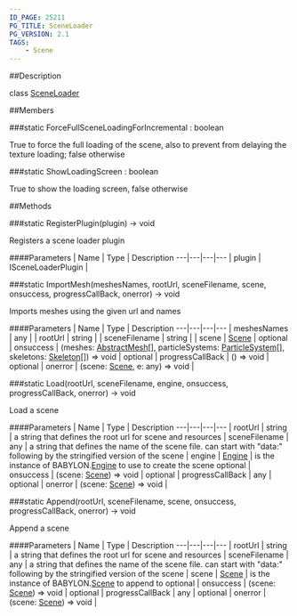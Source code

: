 ```yaml
---
ID_PAGE: 25211
PG_TITLE: SceneLoader
PG_VERSION: 2.1
TAGS:
    - Scene
---
```

##Description

class [SceneLoader](/classes/2.2/SceneLoader)



##Members

###static ForceFullSceneLoadingForIncremental : boolean

True to force the full loading of the scene, also to prevent from delaying the texture loading; false otherwise

###static ShowLoadingScreen : boolean

True to show the loading screen, false otherwise

##Methods

###static RegisterPlugin(plugin) &rarr; void

Registers a scene loader plugin

####Parameters
 | Name | Type | Description
---|---|---|---
 | plugin | ISceneLoaderPlugin | 

###static ImportMesh(meshesNames, rootUrl, sceneFilename, scene, onsuccess, progressCallBack, onerror) &rarr; void

Imports meshes using the given url and names

####Parameters
 | Name | Type | Description
---|---|---|---
 | meshesNames | any | 
 | rootUrl | string | 
 | sceneFilename | string | 
 | scene | [Scene](/classes/2.2/Scene) | 
optional | onsuccess | (meshes: [AbstractMesh](/classes/2.2/AbstractMesh)[], particleSystems: [ParticleSystem](/classes/2.2/ParticleSystem)[], skeletons: [Skeleton](/classes/2.2/Skeleton)[]) =&gt; void | 
optional | progressCallBack | () =&gt; void | 
optional | onerror | (scene: [Scene](/classes/2.2/Scene), e: any) =&gt; void | 

###static Load(rootUrl, sceneFilename, engine, onsuccess, progressCallBack, onerror) &rarr; void

Load a scene

####Parameters
 | Name | Type | Description
---|---|---|---
 | rootUrl | string |  a string that defines the root url for scene and resources
 | sceneFilename | any |  a string that defines the name of the scene file. can start with "data:" following by the stringified version of the scene
 | engine | [Engine](/classes/2.2/Engine) |  is the instance of BABYLON.[Engine](/classes/2.2/Engine) to use to create the scene
optional | onsuccess | (scene: [Scene](/classes/2.2/Scene)) =&gt; void | 
optional | progressCallBack | any | 
optional | onerror | (scene: [Scene](/classes/2.2/Scene)) =&gt; void | 

###static Append(rootUrl, sceneFilename, scene, onsuccess, progressCallBack, onerror) &rarr; void

Append a scene

####Parameters
 | Name | Type | Description
---|---|---|---
 | rootUrl | string |  a string that defines the root url for scene and resources
 | sceneFilename | any |  a string that defines the name of the scene file. can start with "data:" following by the stringified version of the scene
 | scene | [Scene](/classes/2.2/Scene) |  is the instance of BABYLON.[Scene](/classes/2.2/Scene) to append to
optional | onsuccess | (scene: [Scene](/classes/2.2/Scene)) =&gt; void | 
optional | progressCallBack | any | 
optional | onerror | (scene: [Scene](/classes/2.2/Scene)) =&gt; void | 

